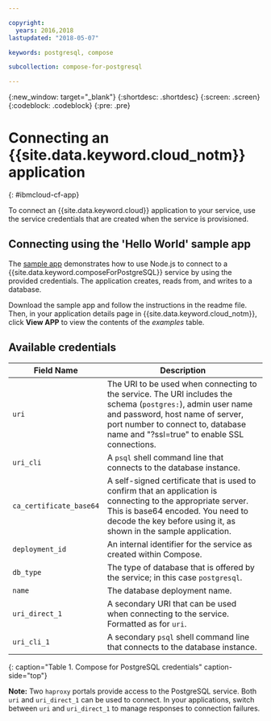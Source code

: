```yaml
---

copyright:
  years: 2016,2018
lastupdated: "2018-05-07"

keywords: postgresql, compose

subcollection: compose-for-postgresql

---
```


{:new_window: target="_blank"}
{:shortdesc: .shortdesc}
{:screen: .screen}
{:codeblock: .codeblock}
{:pre: .pre}

# Connecting an {{site.data.keyword.cloud_notm}} application
{: #ibmcloud-cf-app}

To connect an {{site.data.keyword.cloud}} application to your service, use the service credentials that are created when the service is provisioned.

## Connecting using the 'Hello World' sample app

The [sample app](https://github.com/IBM-Bluemix/compose-postgresql-helloworld-nodejs) demonstrates how to use Node.js to connect to a {{site.data.keyword.composeForPostgreSQL}} service by using the provided credentials. The application creates, reads from, and writes to a database.

Download the sample app and follow the instructions in the readme file. Then, in your application details page in {{site.data.keyword.cloud_notm}}, click **View APP** to view the contents of the *examples* table.

## Available credentials

Field Name|Description
----------|-----------
`uri`|The URI to be used when connecting to the service. The URI includes the schema (`postgres:`), admin user name and password, host name of server, port number to connect to, database name and "?ssl=true" to enable SSL connections.
`uri_cli`|A `psql` shell command line that connects to the database instance.
`ca_certificate_base64`|A self-signed certificate that is used to confirm that an application is connecting to the appropriate server. This is base64 encoded. You need to decode the key before using it, as shown in the sample application.
`deployment_id`|An internal identifier for the service as created within Compose.
`db_type`|The type of database that is offered by the service; in this case `postgresql`.
`name`|The database deployment name.
`uri_direct_1`|A secondary URI that can be used when connecting to the service. Formatted as for `uri`.
`uri_cli_1`|A secondary `psql` shell command line that connects to the database instance.
{: caption="Table 1. Compose for PostgreSQL credentials" caption-side="top"}

**Note:** Two `haproxy` portals provide access to the PostgreSQL service. Both `uri` and `uri_direct_1` can be used to connect. In your applications, switch between `uri` and `uri_direct_1` to manage responses to connection failures.